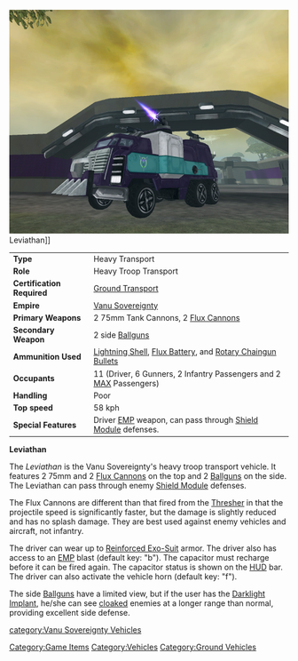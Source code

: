 ![](images/LeviathanFront.jpg "fig:LeviathanFront.jpg") Leviathan\]\]

|                            |                                                                                                                                                                    |
| -------------------------- | ------------------------------------------------------------------------------------------------------------------------------------------------------------------ |
| **Type**                   | Heavy Transport                                                                                                                                                    |
| **Role**                   | Heavy Troop Transport                                                                                                                                              |
| **Certification Required** | [Ground Transport](Ground_Transport.md "wikilink")                                                                                                                 |
| **Empire**                 | [Vanu Sovereignty](Vanu_Sovereignty.md "wikilink")                                                                                                                 |
| **Primary Weapons**        | 2 75mm Tank Cannons, 2 [Flux Cannons](Flux_Cannon.md "wikilink")                                                                                                   |
| **Secondary Weapon**       | 2 side [Ballguns](Ballgun.md "wikilink")                                                                                                                           |
| **Ammunition Used**        | [Lightning Shell](Lightning_Shell.md "wikilink"), [Flux Battery](Flux_Battery.md "wikilink"), and [Rotary Chaingun Bullets](Rotary_Chaingun_Bullets.md "wikilink") |
| **Occupants**              | 11 (Driver, 6 Gunners, 2 Infantry Passengers and 2 [MAX](MAX.md "wikilink") Passengers)                                                                            |
| **Handling**               | Poor                                                                                                                                                               |
| **Top speed**              | 58 kph                                                                                                                                                             |
| **Special Features**       | Driver [EMP](EMP.md "wikilink") weapon, can pass through [Shield Module](Shield_Module.md "wikilink") defenses.                                                    |

**Leviathan**

The _Leviathan_ is the Vanu Sovereignty's heavy troop transport vehicle.
It features 2 75mm and 2 [Flux Cannons](Flux_Cannon.md "wikilink") on the
top and 2 [Ballguns](Ballgun.md "wikilink") on the side. The Leviathan can
pass through enemy [Shield Module](Shield_Module.md "wikilink") defenses.

The Flux Cannons are different than that fired from the
[Thresher](Thresher.md "wikilink") in that the projectile speed is
significantly faster, but the damage is slightly reduced and has no
splash damage. They are best used against enemy vehicles and aircraft,
not infantry.

The driver can wear up to [Reinforced
Exo-Suit](Reinforced_Exo.$1.md "wikilink") armor. The driver also has
access to an [EMP](EMP.md "wikilink") blast (default key: "b"). The
capacitor must recharge before it can be fired again. The capacitor
status is shown on the [HUD](HUD.md "wikilink") bar. The driver can also
activate the vehicle horn (default key: "f").

The side [Ballguns](Ballgun.md "wikilink") have a limited view, but if the
user has the [Darklight](Darklight.md "wikilink")
[Implant](Implant.md "wikilink"), he/she can see
[cloaked](Infiltration_Suit.md "wikilink") enemies at a longer range than
normal, providing excellent side defense.

[category:Vanu Sovereignty
Vehicles](category:Vanu_Sovereignty_Vehicles.md "wikilink")

[Category:Game Items](Category:Game_Items.md "wikilink")
[Category:Vehicles](Category:Vehicles.md "wikilink") [Category:Ground
Vehicles](Category:Ground_Vehicles.md "wikilink")

